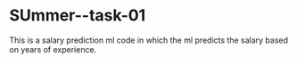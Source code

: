# SUmmer--task-01
This is a salary prediction ml code in which the ml predicts the salary based on years of experience.
